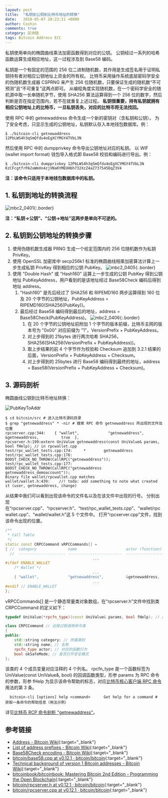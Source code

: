 ```yaml
---
layout: post
title:  "私钥到公钥到比特币地址的转换"
date:   2018-05-07 20:22:21 +0800
author: Coshin
comments: true
category: 区块链
tags: Bitcoin Address ECC
---
```

私钥使用单向的椭圆曲线乘法加密函数得到对应的公钥。
公钥经过一系列的哈希函数运算生成相应地址，这一过程涉及到 Base58 编码。

私钥是一个有固定的范围的 256 位二进制随机数，其作用是生成签名用于证明私钥持有者对相应公钥地址上资金的所有权。
比特币采用操作系统底层密码学安全的伪随机数生成器 CSPRNG 来产生 256 位随机数，只要保证生成的随机数“不可预测”且“不可重复”这两点即可。
从编程角度实现随机数，在一个密码学安全的随机源中取一长串随机字节，使用 SHA256 算法运算得到一个 256 位的数字，然后判断是否在指定范围内，若不在就重复上述过程。
**私钥很重要，持有私钥就拥有相应公钥地址上的比特币，一旦私钥丢失，对应的比特币将无法找回。**

使用 RPC 中的 getnewaddress 命令生成一个新的密钥对（含私钥和公钥）。
为了安全考虑，只显示生成的公钥地址，私钥默认存入本地钱包数据库。例：

```shell
$ ./bitcoin-cli getnewaddress
12PbLWS4h3qSmQfdu4oEgXCYMGY4TVbL3N
```

然后使用 RPC 中的 dumpprivkey 命令导出公钥地址对应的私钥。
以 WIF (wallet import format) 钱包导入格式即 Base58 校验和编码进行导出。例：

```shell
$ ./bitcoin-cli dumpprivkey 12PbLWS4h3qSmQfdu4oEgXCYMGY4TVbL3N
KzCFcgtfrPA2uWmXn4zjVNaKYMEUHbh732XzZ4aZ737545DqZ3V4
```

**注：该命令只适用于本地钱包数据库中的私钥。**

## 1. 私钥到地址的转换流程

![mbc2_0401](https://raw.githubusercontent.com/bitcoinbook/bitcoinbook/develop/images/mbc2_0401.png){:.border}

**注：“私钥->公钥”、“公钥->地址”这两步是单向不可逆的。**

## 2. 私钥到公钥地址的转换步骤

1. 使用伪随机数生成器 PRNG 生成一个给定范围内的 256 位随机数作为私钥 PrivKey。
2. 使用 OpenSSL 加密库中 secp256k1 标准的椭圆曲线相乘加密算法计算上一步生成私钥 PrivKey 得到相应的公钥 PubKey。
![mbc2_0405](https://raw.githubusercontent.com/bitcoinbook/bitcoinbook/develop/images/mbc2_0405.png){:.border}
3. 使用 "Double Hash" 或 "Hash160" 运算上一步生成的公钥 PubKey 得到公钥地址 PubKeyAddress，用户看到的是该地址经过 Base58Check 编码后得到地址 address。
   1. "Hash160" 是先后经过了 SHA256 和 RIPEMD160 两步运算得到 160 位及 20 个字节的公钥地址，PubKeyAddress = RIPEMD160(SHA256(PubKey))。
   2. 最后经过 Base58 编码得到最后的地址，address = Base58Check(PubKeyAddress)。
![mbc2_0406](https://raw.githubusercontent.com/bitcoinbook/bitcoinbook/develop/images/mbc2_0406.png){:.border}
      1. 在 20 个字节的公钥地址前附加 1 个字节的版本前缀，比特币主网的版本号为 "0x00" 对应前缀为 "1"，VersionPrefix + PubKeyAddress。
      2. 对上步得到的 21bytes 进行两次哈希 SHA256，SHA256(SHA256(VersionPrefix + PubKeyAddress))。
      3. 取上步结果的前 4 个字节作为校验和 Checksum 追加到 3.2.1 结果的后面，VersionPrefix + PubKeyAddress + Checksum。
      4. 对上步得到的 25bytes 进行 Base58 编码得到最终的地址，address = Base58(VersionPrefix + PubKeyAddress + Checksum)。

## 3. 源码剖析

椭圆曲线公钥到比特币地址转换：

![PubKeyToAddr](https://en.bitcoin.it/w/images/en/9/9b/PubKeyToAddr.png)

```shell
$ cd bitcoin/src # 进入比特币源码目录
$ grep "getnewaddress" * -nir # 搜索 RPC 命令 getnewaddress 所出现的文件及位置
rpcserver.cpp:344:    { "wallet",             "getnewaddress",          &getnewaddress,          true  },
rpcserver.h:199:extern UniValue getnewaddress(const UniValue& params, bool fHelp); // in rpcwallet.cpp
test/rpc_wallet_tests.cpp:174:     * 		getnewaddress
test/rpc_wallet_tests.cpp:176:    BOOST_CHECK_NO_THROW(CallRPC("getnewaddress"));
test/rpc_wallet_tests.cpp:177:    BOOST_CHECK_NO_THROW(CallRPC("getnewaddress getnewaddress_demoaccount"));
Binary file wallet/rpcwallet.cpp matches
wallet/wallet.h:439:    //! todo: add something to note what created it (user, getnewaddress, change)
```

从结果中我们可以看到出现该命令的文件名以及在该文件中出现的行号。
分别出现在“rpcserver.cpp”、“rpcserver.h”、“test/rpc_wallet_tests.cpp”、“wallet/rpcwallet.cpp”、“wallet/wallet.h”这 5 个文件中。
打开“rpcserver.cpp”文件，找到该命令出现的位置。

```cpp
/**
 * Call Table
 */
static const CRPCCommand vRPCCommands[] =
{ //  category              name                      actor (function)         okSafeMode
  //  --------------------- ------------------------  -----------------------  ----------
                                       ...
#ifdef ENABLE_WALLET
    /* Wallet */
                                       ...
    { "wallet",             "getnewaddress",          &getnewaddress,          true  },
                                       ...
#endif // ENABLE_WALLET
};
```

vRPCCommands[] 是一个静态常量类对象数组，在“rpcserver.h”文件中找到类 CRPCCommand 的定义如下：

```cpp
typedef UniValue(*rpcfn_type)(const UniValue& params, bool fHelp); // 回调函数类型定义

class CRPCCommand // 远程过程调用命令类
{
public:
    std::string category; // 所属类别
    std::string name; // 名称
    rpcfn_type actor; // 对应的函数行为
    bool okSafeMode; // 是否打开安全模式
};
```

该类的 4 个成员变量对应注释的 4 个列名。
rpcfn_type 是一个函数标签为 UniValue(const UniValue&, bool) 的回调函数类型，形参 params 为 RPC 命令的参数，形参 fHelp 为显示该命令帮助的标志，对应[比特币核心客户端 RPC 命令](/blog/2018/05/bitcoin-cli-commands.html)用法的第 3 条。

```shell
  bitcoin-cli [options] help <command>      Get help for a command # 获取一条命令的帮助信息（用法示例）
```

详见[比特币 RCP 命令剖析 "getnewaddress"](/blog/2018/08/bitcoin-rpc-command-getnewaddress.html)。

## 参考链接

* [Address - Bitcoin Wiki](https://en.bitcoin.it/wiki/Address){:target="_blank"}
* [List of address prefixes - Bitcoin Wiki](https://en.bitcoin.it/wiki/List_of_address_prefixes){:target="_blank"}
* [Base58Check encoding - Bitcoin Wiki](https://en.bitcoin.it/wiki/Base58Check_encoding){:target="_blank"}
* [bitcoin/base58.cpp at v0.12.1 · bitcoin/bitcoin](https://github.com/bitcoin/bitcoin/blob/v0.12.1/src/base58.cpp){:target="_blank"}
* [Technical background of version 1 Bitcoin addresses - Bitcoin Wiki](https://en.bitcoin.it/wiki/Technical_background_of_version_1_Bitcoin_addresses){:target="_blank"}
* [bitcoinbook/bitcoinbook: Mastering Bitcoin 2nd Edition - Programming the Open Blockchain](https://github.com/bitcoinbook/bitcoinbook){:target="_blank"}
* [bitcoin/rpcserver.h at v0.12.1 · bitcoin/bitcoin](https://github.com/bitcoin/bitcoin/blob/v0.12.1/src/rpcserver.h){:target="_blank"}
* [bitcoin/rpcserver.cpp at v0.12.1 · bitcoin/bitcoin](https://github.com/bitcoin/bitcoin/blob/v0.12.1/src/rpcserver.cpp){:target="_blank"}
